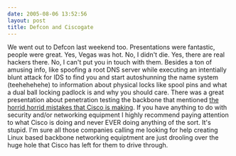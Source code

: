 ```yaml
---
date: 2005-08-06 13:52:56
layout: post
title: Defcon and Ciscogate
---
```


We went out to Defcon last weekend too.  Presentations were fantastic, people were great. Yes, Vegas was hot. No, I didn't die. Yes, there are real hackers there. No, I can't put you in touch with them. Besides a ton of amusing info, like spoofing a root DNS server while executing an intentially blunt attack for IDS to find you and start autoshunning the name system (teehehehehe) to information about physical locks like spool pins and what a dual ball locking padlock is and why you should care. There was a great presentation about penetration testing the backbone that mentioned [the horrid horrid mistakes that Cisco is making](http://www.theregister.com/2005/08/02/cisco_exploits/). If you have anything to do with security and/or networking equipment I highly recommend paying attention to what Cisco is doing and never EVER doing anything of the sort. It's stupid. I'm sure all those companies calling me looking for help creating Linux based backbone networking equiptment are just drooling over the huge hole that Cisco has left for them to drive through.

